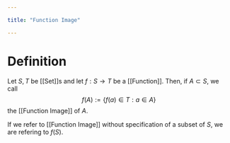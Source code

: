 ```yaml
---

title: "Function Image"

---
```

# Definition
Let $S,T$ be [[Set]]s and let $f: S \to T$ be a [[Function]]. Then, if $A \subset S$, we call
$$f(A) := \{f(a) \in T : a \in A\}$$
the [[Function Image]] of $A$.

If we refer to [[Function Image]] without specification of a subset of $S$, we are refering to $f(S)$.